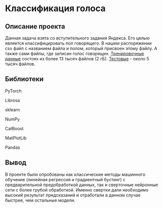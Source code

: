 # Классификация голоса

## Описание проекта

Данная задача взята со вступительного задания Яндекса. Его целью является классифицировать пол говорящего. В нашем распоряжении csv файл с названием файла и полом, который присвоен этому файлу. А также сами файлы, где записан голос говорящих. [Тренировочные данные](https://www.kaggle.com/datasets/danilkadyrov/train-audio) состоях из более 13 тысяч файлов (2 гБ). [Тестовые](https://www.kaggle.com/datasets/danilkadyrov/testbiometry) - около 5 тысяч файлов.

## Библиотеки

PyTorch

Librosa

sklearn

NumPy

CatBoost

MatPlotLib

Pandas


## Вывод

В проекте были опробованы как классические методы машинного обучение (линейная регрессия и градиентный бустинг) с предварительной предобработкой данных, так и сверточные нейронные сети с более грубой обработкой. Именно свертки дали необходимо высокий результат предсказаний и отработали в данном случае быстрее, чем остальные модели.
